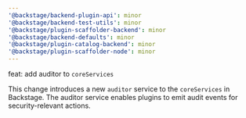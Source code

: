 ```yaml
---
'@backstage/backend-plugin-api': minor
'@backstage/backend-test-utils': minor
'@backstage/plugin-scaffolder-backend': minor
'@backstage/backend-defaults': minor
'@backstage/plugin-catalog-backend': minor
'@backstage/plugin-scaffolder-node': minor
---
```


feat: add auditor to `coreServices`

This change introduces a new `auditor` service to the `coreServices` in Backstage.
The auditor service enables plugins to emit audit events for security-relevant actions.
